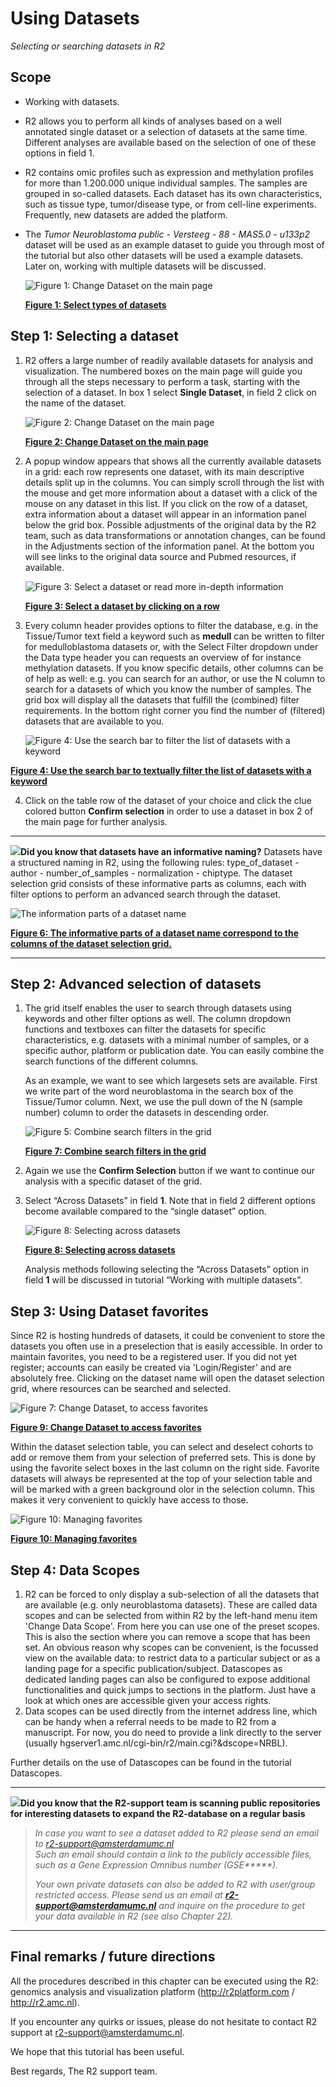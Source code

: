 <a id="using_datasets"> </a>

Using Datasets
==============

*Selecting or searching datasets in R2*

Scope
-----

- Working with datasets.
- R2 allows you to perform all kinds of analyses based on a well
    annotated single dataset or a selection of datasets at the
    same time. Different analyses are available based on the selection
    of one of these options in field 1.
- R2 contains omic profiles such as expression and methylation profiles for more than 1.200.000 unique
    individual samples. The samples are grouped in so-called datasets. Each dataset has its own characteristics, 
    such as tissue type, tumor/disease type, or from cell-line experiments. Frequently, new datasets are added the platform.
- The *Tumor Neuroblastoma public - Versteeg - 88 - MAS5.0 -
    u133p2* dataset will be used as an example dataset to guide you
    through most of the tutorial but also other datasets will be used a example datasets. Later on, working with multiple datasets will be discussed.

   ![](_static/images/Usingdatasets/Usingdatasets_type1a.png "Figure 1: Change Dataset on the main page")

   [**Figure 1: Select types of datasets**](_static/images/Usingdatasets/Usingdatasets_type1a.png)



Step 1: Selecting a dataset
---------------

1. R2 offers a large number of readily available datasets for analysis and visualization.
    The numbered boxes on the main page will guide you through all the steps necessary to perform a task, starting
    with the selection of a dataset. In box 1 select **Single Dataset**, in field 2 click on the name of the dataset.
	
    ![](_static/images/Usingdatasets/UsingDataset_selectv1a.png "Figure 2: Change Dataset on the main page")
	
    [**Figure 2: Change Dataset on the main page**](_static/images/Usingdatasets/UsingDataset_selectv1a.png)

	
2. A popup window appears that shows all the currently available datasets in a grid: each row represents one dataset, with its main descriptive details split up in the columns. You can simply scroll through the list with the mouse and get more information about a dataset with a click of the mouse on any dataset in this list. If you click on the row of a dataset, extra information about a dataset will appear in an information panel below the grid box. Possible adjustments of the original data by the R2 team, such as data transformations or annotation changes, can be found in the Adjustments section of the information panel. At the bottom you will see links to the original data source and Pubmed resources, if available.

   ![](_static/images/Usingdatasets/UsingDataset_select_by_row.png "Figure 3: Select a dataset or read more in-depth information")

   [**Figure 3: Select a dataset by clicking on a row**](_static/images/Usingdatasets/UsingDataset_select_selectbutton.png)  


3. Every column header provides options to filter the database, e.g. in the Tissue/Tumor text field a keyword such as **medull** can be written to filter for medulloblastoma datasets or, with the Select Filter dropdown under the Data type header you can requests an overview of for instance methylation datasets. If you know specific details, other columns can be of help as well: e.g. you can search for an author, or use the N column to search for a datasets of which you know the number of samples. The grid box will display all the datasets that fulfill the (combined) filter requirements. In the bottom right corner you find the number of (filtered) datasets that are available to you. 

   ![](_static/images/Usingdatasets/UsingDataset_select_autofill_text.png "Figure 4: Use the search bar to filter the list of datasets with a keyword")
		 

[**Figure 4: Use the search bar to textually filter the list of datasets with a keyword**](_static/images/Usingdatasets/UsingDataset_select_autofill_text.png)  



4. Click on the table row of the dataset of your choice and click the clue colored button **Confirm selection** in order to use a dataset in box 2 of the main page for further analysis.



----------

  ![](_static/images/R2d2_logo.png)**Did you know that datasets have an informative naming?**   Datasets have a structured naming in R2, using the following rules: type_of_dataset - author - number_of_samples - normalization - chiptype. The dataset selection grid consists of these informative parts as columns, each with filter options to perform an advanced search through the dataset.

  ![](_static/images/Usingdatasets/UsingDataset_understanding_dataset_names.png "The information parts of a dataset name")
	
  [**Figure 6: The informative parts of a dataset name correspond to the columns of the dataset selection grid.**](_static/images/Usingdatasets/UsingDataset_understanding_dataset_names.png) 

----------


Step 2: Advanced selection of datasets
---------------

1. The grid itself enables the user to search through datasets using keywords and other filter options as well. 
   The column dropdown functions and textboxes can filter the datasets for specific characteristics, e.g. datasets 
   with a minimal number of samples, or a specific author, platform or publication date. You can easily combine the search functions of the different columns.  
  
   As an example, we want to see which largesets  sets are available. First we write part of the word 
   neuroblastoma in the search box of the Tissue/Tumor column. Next, we use the pull down of the N (sample number) column to order the datasets in descending order. 
	
    ![](_static/images/Usingdatasets/UsingDataset_combine_grid_filters_v1.png "Figure 5: Combine search filters in the grid")
	
    [**Figure 7: Combine search filters in the grid**](_static/images/Usingdatasets/UsingDataset_combine_grid_filters.png)
	
2. Again we use the **Confirm Selection** button if we want to continue our analysis with a specific dataset of the grid. 
	
3. Select “Across Datasets” in field **1**. Note that in field 2
    different options become available compared to the “single
    dataset” option.
   
    ![](_static/images/Usingdatasets/UsingDatasets_SelectAcrossDatasetsInR2v1.png "Figure 8: Selecting across datasets")
	
    [**Figure 8: Selecting across datasets**](_static/images/Usingdatasets/UsingDatasets_SelectAcrossDatasetsInR2v1.png)
	
    Analysis methods following selecting the “Across Datasets” option in field **1** will be discussed in tutorial “Working with multiple datasets”.  





Step 3: Using Dataset favorites
---------------

Since R2 is hosting hundreds of datasets, it could be convenient to store the datasets you often use in a preselection that 
is easily accessible. In order to maintain favorites, you need to be a registered user. If you did not yet register; 
accounts can easily be created via 'Login/Register' and are absolutely free. Clicking on the dataset name will open the dataset selection grid, where resources can be searched and selected.

![](_static/images/Usingdatasets/UsingDataset_selectv1b.png  "Figure 7: Change Dataset, to access favorites")
	
[**Figure 9: Change Dataset to access favorites**](_static/images/Usingdatasets/UsingDataset_selectv1b.png)

Within the dataset selection table, you can select and deselect cohorts to add or remove them from your selection of
preferred sets. This is done by using the favorite select boxes in the last column on the right side. Favorite 
datasets will always be represented at the top of your selection table and will be marked with a green background 
olor in the selection column. This makes it very convenient to quickly have access to those. 

![](_static/images/Usingdatasets/UsingDataset_selectfav_v1.png "Figure 10: Managing favorites")
	
[**Figure 10: Managing favorites**](_static/images/Usingdatasets/UsingDataset_selectfav_v1.png)


Step 4: Data Scopes
---------------

1. R2 can be forced to only display a sub-selection of all the datasets that are available (e.g. only neuroblastoma datasets). 
    These are called data scopes and can be selected from within R2 by the left-hand menu item 'Change Data Scope'. 
    From here you can use one of the preset scopes. 
    This is also the section where you can remove a scope that has been set. 
    An obvious reason why scopes can be convenient, is the focussed view on the available data: 
    to restrict data to a particular subject or as a landing page for a specific publication/subject.
    Datascopes as dedicated landing pages can also be configured to expose additional functionalities and quick jumps to sections in the platform. 
    Just have a look at which ones are accessible given your access rights.  
2. Data scopes can be used directly from the internet address line, which can be handy when a referral needs to be made to R2 from a manuscript. For now, you do need to provide a link directly to the server (usually hgserver1.amc.nl/cgi-bin/r2/main.cgi?&dscope=NRBL).  

Further details on the use of Datascopes can be found in the tutorial Datascopes.   

----------
 ![](_static/images/R2d2_logo.png)**Did you know that the R2-support team is scanning public repositories for interesting datasets to expand the R2-database on a regular basis**      

> *In case you want to see a dataset added to R2 please send an email to r2-support@amsterdamumc.nl  
> Such an email should contain a link to the publicly accessible files, such as a Gene Expression Omnibus number (GSE\*\*\*\*\*).* 
>
> *Your own private datasets can also be added to R2 with user/group restricted access. Please send us an email at* ***<r2-support@amsterdamumc.nl>*** *and inquire on the procedure to get your data available in R2 (see also Chapter 22).*

---------------



Final remarks / future directions
---------------------------------


All the procedures described in this chapter can be executed using the R2: genomics analysis and visualization platform (http://r2platform.com / http://r2.amc.nl).

If you encounter any quirks or issues, please do not hesitate to contact R2 support at r2-support@amsterdamumc.nl.

We hope that this tutorial has been useful.

Best regards,
The R2 support team.



